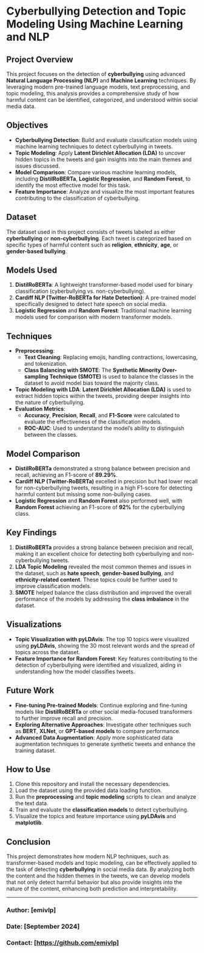 # **Cyberbullying Detection and Topic Modeling Using Machine Learning and NLP**

## **Project Overview**
This project focuses on the detection of **cyberbullying** using advanced **Natural Language Processing (NLP)** and **Machine Learning** techniques. By leveraging modern pre-trained language models, text preprocessing, and topic modeling, this analysis provides a comprehensive study of how harmful content can be identified, categorized, and understood within social media data.

## **Objectives**
- **Cyberbullying Detection**: Build and evaluate classification models using machine learning techniques to detect cyberbullying in tweets.
- **Topic Modeling**: Apply **Latent Dirichlet Allocation (LDA)** to uncover hidden topics in the tweets and gain insights into the main themes and issues discussed.
- **Model Comparison**: Compare various machine learning models, including **DistilRoBERTa**, **Logistic Regression**, and **Random Forest**, to identify the most effective model for this task.
- **Feature Importance**: Analyze and visualize the most important features contributing to the classification of cyberbullying.

## **Dataset**
The dataset used in this project consists of tweets labeled as either **cyberbullying** or **non-cyberbullying**. Each tweet is categorized based on specific types of harmful content such as **religion**, **ethnicity**, **age**, or **gender-based bullying**.

## **Models Used**
1. **DistilRoBERTa**: A lightweight transformer-based model used for binary classification (cyberbullying vs. non-cyberbullying).
2. **Cardiff NLP (Twitter-RoBERTa for Hate Detection)**: A pre-trained model specifically designed to detect hate speech on social media.
3. **Logistic Regression** and **Random Forest**: Traditional machine learning models used for comparison with modern transformer models.

## **Techniques**
- **Preprocessing**:
  - **Text Cleaning**: Replacing emojis, handling contractions, lowercasing, and tokenization.
  - **Class Balancing with SMOTE**: The **Synthetic Minority Over-sampling Technique (SMOTE)** is used to balance the classes in the dataset to avoid model bias toward the majority class.
- **Topic Modeling with LDA**: **Latent Dirichlet Allocation (LDA)** is used to extract hidden topics within the tweets, providing deeper insights into the nature of cyberbullying.
- **Evaluation Metrics**:
  - **Accuracy**, **Precision**, **Recall**, and **F1-Score** were calculated to evaluate the effectiveness of the classification models.
  - **ROC-AUC**: Used to understand the model’s ability to distinguish between the classes.

## **Model Comparison**
- **DistilRoBERTa** demonstrated a strong balance between precision and recall, achieving an F1-score of **89.29%**.
- **Cardiff NLP (Twitter-RoBERTa)** excelled in precision but had lower recall for non-cyberbullying tweets, resulting in a high F1-score for detecting harmful content but missing some non-bullying cases.
- **Logistic Regression** and **Random Forest** also performed well, with **Random Forest** achieving an F1-score of **92%** for the cyberbullying class.

## **Key Findings**
1. **DistilRoBERTa** provides a strong balance between precision and recall, making it an excellent choice for detecting both cyberbullying and non-cyberbullying tweets.
2. **LDA Topic Modeling** revealed the most common themes and issues in the dataset, such as **hate speech**, **gender-based bullying**, and **ethnicity-related content**. These topics could be further used to improve classification models.
3. **SMOTE** helped balance the class distribution and improved the overall performance of the models by addressing the **class imbalance** in the dataset.

## **Visualizations**
- **Topic Visualization with pyLDAvis**: The top 10 topics were visualized using **pyLDAvis**, showing the 30 most relevant words and the spread of topics across the dataset.
- **Feature Importance for Random Forest**: Key features contributing to the detection of cyberbullying were identified and visualized, aiding in understanding how the model classifies tweets.

## **Future Work**
- **Fine-tuning Pre-trained Models**: Continue exploring and fine-tuning models like **DistilRoBERTa** or other social media-focused transformers to further improve recall and precision.
- **Exploring Alternative Approaches**: Investigate other techniques such as **BERT**, **XLNet**, or **GPT-based models** to compare performance.
- **Advanced Data Augmentation**: Apply more sophisticated data augmentation techniques to generate synthetic tweets and enhance the training dataset.

## **How to Use**
1. Clone this repository and install the necessary dependencies.
2. Load the dataset using the provided data loading function.
3. Run the **preprocessing** and **topic modeling** scripts to clean and analyze the text data.
4. Train and evaluate the **classification models** to detect cyberbullying.
5. Visualize the topics and feature importance using **pyLDAvis** and **matplotlib**.

## **Conclusion**
This project demonstrates how modern NLP techniques, such as transformer-based models and topic modeling, can be effectively applied to the task of detecting **cyberbullying** in social media data. By analyzing both the content and the hidden themes in the tweets, we can develop models that not only detect harmful behavior but also provide insights into the nature of the content, enhancing both prediction and interpretability.

---

### **Author**: [emivlp]  
### **Date**: [September 2024]  
### **Contact**: [https://github.com/emivlp]  
